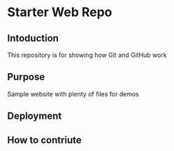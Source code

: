 # Starter Web Repo

## Intoduction

This repository is for showing how Git and GitHub work

## Purpose

Sample website with plenty of files for demos

## Deployment

## How to contriute